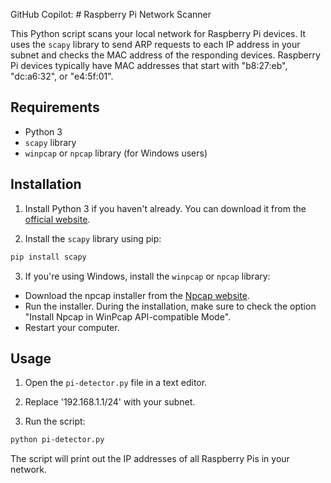 GitHub Copilot: # Raspberry Pi Network Scanner

This Python script scans your local network for Raspberry Pi devices. It uses the `scapy` library to send ARP requests to each IP address in your subnet and checks the MAC address of the responding devices. Raspberry Pi devices typically have MAC addresses that start with "b8:27:eb", "dc:a6:32", or "e4:5f:01".

## Requirements

- Python 3
- `scapy` library
- `winpcap` or `npcap` library (for Windows users)

## Installation

1. Install Python 3 if you haven't already. You can download it from the [official website](https://www.python.org/downloads/).

2. Install the `scapy` library using pip:

```bash
pip install scapy
```

3. If you're using Windows, install the `winpcap` or `npcap` library:

- Download the npcap installer from the [Npcap website](https://nmap.org/npcap/).
- Run the installer. During the installation, make sure to check the option "Install Npcap in WinPcap API-compatible Mode".
- Restart your computer.

## Usage

1. Open the `pi-detector.py` file in a text editor.

2. Replace '192.168.1.1/24' with your subnet.

3. Run the script:

```bash
python pi-detector.py
```

The script will print out the IP addresses of all Raspberry Pis in your network.
